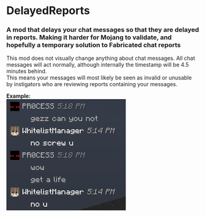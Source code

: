 # DelayedReports
### A mod that delays your chat messages so that they are delayed in reports. Making it harder for Mojang to validate, and hopefully a temporary solution to Fabricated chat reports

This mod does not visually change anything about chat messages. All chat messages will act normally, although internally the timestamp will be 4.5 minutes behind.  
This means your messages will most likely be seen as invalid or unusable by instigators who are reviewing reports containing your messages.  

**Example:**  
![Delayed](https://github.com/fxmorin/DelayedReports/blob/master/images/result.png)   
